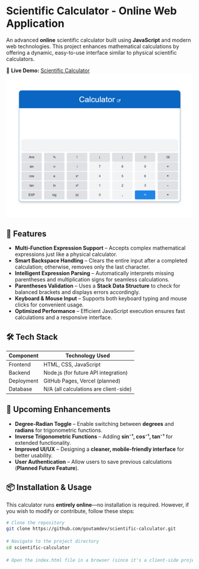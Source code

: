# Scientific Calculator - Online Web Application

An advanced **online** scientific calculator built using **JavaScript** and modern web technologies. This project enhances mathematical calculations by offering a dynamic, easy-to-use interface similar to physical scientific calculators.

🔗 **Live Demo:** [Scientific Calculator](https://scientificcalculator.netlify.app/)  
<a href="https://scientificcalculator.netlify.app/"><img src="images/calculator.png"></a>

## 🚀 Features

- **Multi-Function Expression Support** – Accepts complex mathematical expressions just like a physical calculator.
- **Smart Backspace Handling** – Clears the entire input after a completed calculation; otherwise, removes only the last character.
- **Intelligent Expression Parsing** – Automatically interprets missing parentheses and multiplication signs for seamless calculations.
- **Parentheses Validation** – Uses a **Stack Data Structure** to check for balanced brackets and displays errors accordingly.
- **Keyboard & Mouse Input** – Supports both keyboard typing and mouse clicks for convenient usage.
- **Optimized Performance** – Efficient JavaScript execution ensures fast calculations and a responsive interface.

## 🛠 Tech Stack

| Component  | Technology Used |
|------------|----------------|
| Frontend   | HTML, CSS, JavaScript |
| Backend    | Node.js (for future API integration) |
| Deployment | GitHub Pages, Vercel (planned) |
| Database   | N/A (all calculations are client-side) |

## 🔮 Upcoming Enhancements

- **Degree-Radian Toggle** – Enable switching between **degrees** and **radians** for trigonometric functions.
- **Inverse Trigonometric Functions** – Adding **sin⁻¹, cos⁻¹, tan⁻¹** for extended functionality.
- **Improved UI/UX** – Designing a **cleaner, mobile-friendly interface** for better usability.
- **User Authentication** – Allow users to save previous calculations (**Planned Future Feature**).

## 📦 Installation & Usage

This calculator runs **entirely online**—no installation is required. However, if you wish to modify or contribute, follow these steps:

```sh
# Clone the repository
git clone https://github.com/goutamdev/scientific-calculator.git

# Navigate to the project directory
cd scientific-calculator

# Open the index.html file in a browser (since it's a client-side project)
